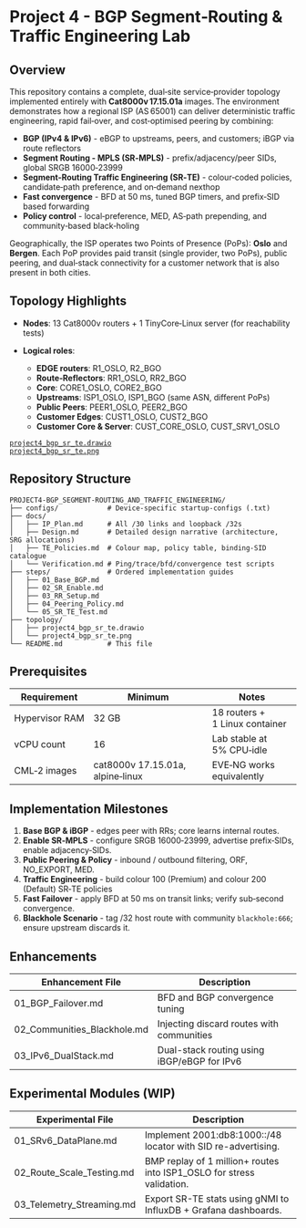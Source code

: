 # Project 4 - BGP Segment‑Routing & Traffic Engineering Lab

## Overview

This repository contains a complete, dual‑site service‑provider topology implemented entirely with **Cat8000v 17.15.01a** images. The environment demonstrates how a regional ISP (AS 65001) can deliver deterministic traffic engineering, rapid fail‑over, and cost‑optimised peering by combining:

* **BGP (IPv4 & IPv6)** - eBGP to upstreams, peers, and customers; iBGP via route reflectors
* **Segment Routing - MPLS (SR‑MPLS)** - prefix/adjacency/peer SIDs, global SRGB 16000‑23999
* **Segment‑Routing Traffic Engineering (SR‑TE)** - colour‑coded policies, candidate‑path preference, and on‑demand nexthop
* **Fast convergence** - BFD at 50 ms, tuned BGP timers, and prefix‑SID based forwarding
* **Policy control** - local‑preference, MED, AS‑path prepending, and community‑based black‑holing

Geographically, the ISP operates two Points of Presence (PoPs): **Oslo** and **Bergen**. Each PoP provides paid transit (single provider, two PoPs), public peering, and dual‑stack connectivity for a customer network that is also present in both cities.

## Topology Highlights

* **Nodes**: 13 Cat8000v routers + 1 TinyCore‑Linux server (for reachability tests)
* **Logical roles**:

  * **EDGE routers**: R1_OSLO, R2_BGO
  * **Route‑Reflectors**: RR1_OSLO, RR2_BGO
  * **Core**: CORE1_OSLO, CORE2_BGO
  * **Upstreams**: ISP1_OSLO, ISP1_BGO (same ASN, different PoPs)
  * **Public Peers**: PEER1_OSLO, PEER2_BGO
  * **Customer Edges**: CUST1_OSLO, CUST2_BGO
  * **Customer Core & Server**: CUST_CORE_OSLO, CUST_SRV1_OSLO

[`project4_bgp_sr_te.drawio`](topology/project4_bgp_sr_te.drawio)  
[`project4_bgp_sr_te.png`](topology/project4_bgp_sr_te.png)

## Repository Structure

```
PROJECT4-BGP_SEGMENT-ROUTING_AND_TRAFFIC_ENGINEERING/
├── configs/            # Device‑specific startup‑configs (.txt)
├── docs/
│   ├── IP_Plan.md      # All /30 links and loopback /32s
│   ├── Design.md       # Detailed design narrative (architecture, SRG allocations)
│   ├── TE_Policies.md  # Colour map, policy table, binding‑SID catalogue
│   └── Verification.md # Ping/trace/bfd/convergence test scripts
├── steps/              # Ordered implementation guides
│   ├── 01_Base_BGP.md
│   ├── 02_SR_Enable.md
│   ├── 03_RR_Setup.md
│   ├── 04_Peering_Policy.md
│   └── 05_SR_TE_Test.md
├── topology/
│   ├── project4_bgp_sr_te.drawio
│   └── project4_bgp_sr_te.png
└── README.md           # This file
```

## Prerequisites

| Requirement    | Minimum                              | Notes                                 |
| -------------- | ------------------------------------ | ------------------------------------- |
| Hypervisor RAM | 32 GB                                | 18 routers + 1 Linux container        |
| vCPU count     | 16                                   | Lab stable at 5% CPU‑idle             |
| CML‑2 images   | cat8000v 17.15.01a, alpine‑linux     | EVE‑NG works equivalently             |

## Implementation Milestones

1. **Base BGP & iBGP** - edges peer with RRs; core learns internal routes.
2. **Enable SR‑MPLS** - configure SRGB 16000‑23999, advertise prefix‑SIDs, enable adjacency‑SIDs.
3. **Public Peering & Policy** - inbound / outbound filtering, ORF, NO_EXPORT, MED.
4. **Traffic Engineering** - build colour 100 (Premium) and colour 200 (Default) SR‑TE policies
5. **Fast Failover** - apply BFD at 50 ms on transit links; verify sub‑second convergence.
6. **Blackhole Scenario** - tag /32 host route with community `blackhole:666`; ensure upstream discards it.

## Enhancements

| Enhancement File            | Description                                        |
|-----------------------------|----------------------------------------------------|
| 01_BGP_Failover.md          | BFD and BGP convergence tuning                     |
| 02_Communities_Blackhole.md | Injecting discard routes with communities          |
| 03_IPv6_DualStack.md        | Dual-stack routing using iBGP/eBGP for IPv6        |

## Experimental Modules (WIP)

| Experimental File          | Description                                                           |
|----------------------------|-----------------------------------------------------------------------|
| 01_SRv6_DataPlane.md       | Implement 2001:db8:1000::/48 locator with SID re-advertising.         |
| 02_Route_Scale_Testing.md  | BMP replay of 1 million+ routes into ISP1_OSLO for stress validation. |
| 03_Telemetry_Streaming.md  | Export SR-TE stats using gNMI to InfluxDB + Grafana dashboards.       |
